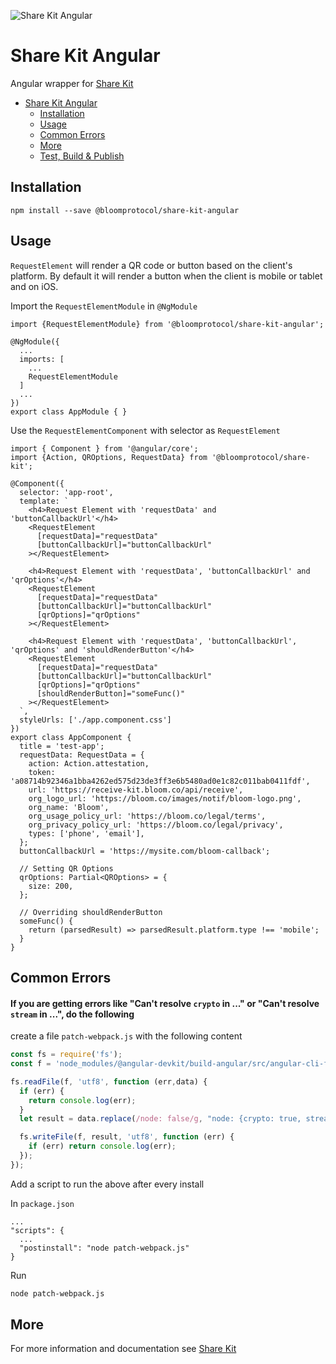 ![Share Kit Angular](https://github.com/hellobloom/share-kit/raw/master/images/logo.png)

# Share Kit Angular

Angular wrapper for [Share Kit](https://github.com/hellobloom/share-kit#readme)

- [Share Kit Angular](#share-kit-angular)
  - [Installation](#installation)
  - [Usage](#usage)
  - [Common Errors](#common-errors)
  - [More](#more)
  - [Test, Build & Publish](projects/request-element/README.md)

## Installation

```
npm install --save @bloomprotocol/share-kit-angular
```

## Usage

`RequestElement` will render a QR code or button based on the client's platform. By default it will render a button when the client is mobile or tablet and on iOS.

Import the `RequestElementModule` in `@NgModule`
```tsx
import {RequestElementModule} from '@bloomprotocol/share-kit-angular';

@NgModule({
  ...
  imports: [
    ...
    RequestElementModule
  ]
  ...
})
export class AppModule { }
```

Use the `RequestElementComponent` with selector as `RequestElement`
```tsx
import { Component } from '@angular/core';
import {Action, QROptions, RequestData} from '@bloomprotocol/share-kit';

@Component({
  selector: 'app-root',
  template: `
    <h4>Request Element with 'requestData' and 'buttonCallbackUrl'</h4>
    <RequestElement
      [requestData]="requestData"
      [buttonCallbackUrl]="buttonCallbackUrl"
    ></RequestElement>

    <h4>Request Element with 'requestData', 'buttonCallbackUrl' and 'qrOptions'</h4>
    <RequestElement
      [requestData]="requestData"
      [buttonCallbackUrl]="buttonCallbackUrl"
      [qrOptions]="qrOptions"
    ></RequestElement>

    <h4>Request Element with 'requestData', 'buttonCallbackUrl', 'qrOptions' and 'shouldRenderButton'</h4>
    <RequestElement
      [requestData]="requestData"
      [buttonCallbackUrl]="buttonCallbackUrl"
      [qrOptions]="qrOptions"
      [shouldRenderButton]="someFunc()"
    ></RequestElement>
  `,
  styleUrls: ['./app.component.css']
})
export class AppComponent {
  title = 'test-app';
  requestData: RequestData = {
    action: Action.attestation,
    token: 'a08714b92346a1bba4262ed575d23de3ff3e6b5480ad0e1c82c011bab0411fdf',
    url: 'https://receive-kit.bloom.co/api/receive',
    org_logo_url: 'https://bloom.co/images/notif/bloom-logo.png',
    org_name: 'Bloom',
    org_usage_policy_url: 'https://bloom.co/legal/terms',
    org_privacy_policy_url: 'https://bloom.co/legal/privacy',
    types: ['phone', 'email'],
  };
  buttonCallbackUrl = 'https://mysite.com/bloom-callback';

  // Setting QR Options
  qrOptions: Partial<QROptions> = {
    size: 200,
  };

  // Overriding shouldRenderButton
  someFunc() {
    return (parsedResult) => parsedResult.platform.type !== 'mobile';
  }
}
```

## Common Errors

#### If you are getting errors like "Can't resolve `crypto` in ..." or "Can't resolve `stream` in ...", do the following

create a file `patch-webpack.js` with the following content
```js
const fs = require('fs');
const f = 'node_modules/@angular-devkit/build-angular/src/angular-cli-files/models/webpack-configs/browser.js';

fs.readFile(f, 'utf8', function (err,data) {
  if (err) {
    return console.log(err);
  }
  let result = data.replace(/node: false/g, "node: {crypto: true, stream: true, fs: 'empty', net: 'empty'}");

  fs.writeFile(f, result, 'utf8', function (err) {
    if (err) return console.log(err);
  });
});
```

Add a script to run the above after every install

In `package.json`
```
...
"scripts": {
  ...
  "postinstall": "node patch-webpack.js"
}
```
Run 
```bash
node patch-webpack.js
```

## More
For more information and documentation see [Share Kit](https://github.com/hellobloom/share-kit#readme)
